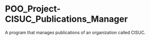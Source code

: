 # POO_Project-CISUC_Publications_Manager
A program that manages publications of an organization called CISUC.
